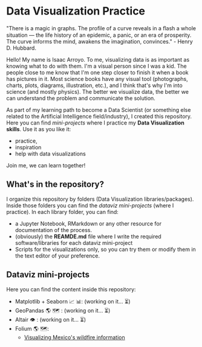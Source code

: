 # Data Visualization Practice
"There is a magic in graphs. The proﬁle of a curve reveals in a ﬂash a whole situation — the life history of an epidemic, a panic, or an era 
of prosperity. The curve informs the mind, awakens the imagination, convinces." - Henry D. Hubbard.

Hello! My name is Isaac Arroyo. To me, visualizing data is as important as knowing what to do with them. I'm a visual person since I was 
a kid. The people close to me know that I'm one step closer to finish it when a book has pictures in it. Most science books have any 
visual tool (photographs, charts, plots, diagrams, illustration, etc.), and I think that's why I'm into science (and mostly physics). 
The better we visualize data, the better we can understand the problem and communicate the solution.


As part of my learning path to become a Data Scientist (or something else related to the Artificial Intelligence field/industry), 
I created this repository. Here you can find _mini-projects_ where I practice my **Data Visualization skills**. Use it as you like 
it:
* practice,
* inspiration
* help with data visualizations

Join me, we can learn together!

## What's in the repository?
I organize this repository by folders (Data Visualization libraries/packages). Inside those folders you can find the _dataviz mini-projects_ 
(where I practice). In each library folder, you can find:

* a Jupyter Notebook, RMarkdown or any other resource for documentation of the process.
* (obviously) the **REAMDE.md** file where I write the required software/libraries for each dataviz mini-project
* Scripts for the visualizations only, so you can try them or modify them in the text editor of your preference.

## Dataviz mini-projects
Here you can find the content inside this repository:
* Matplotlib + Seaborn :chart_with_upwards_trend: :bar_chart:: (working on it... :hourglass_flowing_sand:)
* GeoPandas :earth_americas: :world_map: : (working on it... :hourglass_flowing_sand:)
* Altair :eye: : (working on it... :hourglass_flowing_sand:)
* Folium :earth_americas: :world_map::
  * [Visualizing Mexico's wildfire information](https://github.com/isaacarroyov/data_visualization_practice/tree/master/Folium/Wildfires)
